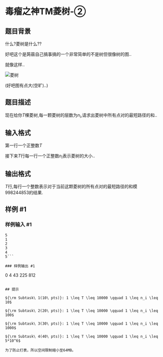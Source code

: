 # 毒瘤之神TM菱树-②

## 题目背景

什么?菱树是什么??

好吧这个是蒟蒻自己搞事搞的一个非常简单的不是树但很像树的图..

就像这样..

![菱树](https://i.loli.net/2018/10/07/5bba0e85cbc10.png)

(好吧图有点大(空旷)..)

## 题目描述

现在给你$T$棵菱树,每一颗菱树的层数为$n_i$,请求出菱树中所有点对的最短路径的和..

## 输入格式

第一行一个正整数$T$

接下来$T$行每一行一个正整数$n_i$表示菱树的大小..

## 输出格式

$T$行,每行一个整数表示对于当前这颗菱树的所有点对的最短路径的和模$998244853$的结果.

## 样例 #1

### 样例输入 #1
```
5
1
2
3
4
5```

### 样例输出 #1

```
0
4
43
225
812
```

## 提示

${\rm Subtask\ 1(10\ pts)}: 1 \leq T \leq 10000 \qquad 1 \leq n_i \leq 10$

${\rm Subtask\ 2(20\ pts)}: 1 \leq T \leq 10000 \qquad 1 \leq n_i \leq 100$

${\rm Subtask\ 3(30\ pts)}: 1 \leq T \leq 10000 \qquad 1 \leq n_i \leq 1000$

${\rm Subtask\ 4(40\ pts)}: 1 \leq T \leq 10000 \qquad 1 \leq n_i \leq 5*10^6$

为了防止打表，所以空间限制缩小至64MB。

